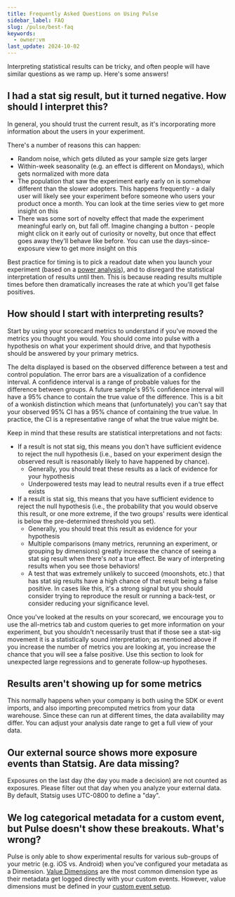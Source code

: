 ```yaml
---
title: Frequently Asked Questions on Using Pulse
sidebar_label: FAQ
slug: /pulse/best-faq
keywords:
  - owner:vm
last_update: 2024-10-02
---
```


Interpreting statistical results can be tricky, and often people will have similar questions as we ramp up. Here's some answers!

## I had a stat sig result, but it turned negative. How should I interpret this?

In general, you should trust the current result, as it's incorporating more information about the users in your experiment.

There's a number of reasons this can happen:

- Random noise, which gets diluted as your sample size gets larger
- Within-week seasonality (e.g. an effect is different on Mondays), which gets normalized with more data
- The population that saw the experiment early early on is somehow different than the slower adopters. This happens frequently - a daily user will likely see your experiment before someone who users your product once a month. You can look at the time series view to get more insight on this
- There was some sort of novelty effect that made the experiment meaningful early on, but fall off. Imagine changing a button - people might click on it early out of curiosity or novelty, but once that effect goes away they'll behave like before. You can use the days-since-exposure view to get more insight on this

Best practice for timing is to pick a readout date when you launch your experiment (based on a [power analysis](/experiments-plus/power-analysis)), and to disregard the statistical interpretation of results until then. This is because reading results multiple times before then dramatically increases the rate at which you'll get false positives.

## How should I start with interpreting results?

Start by using your scorecard metrics to understand if you've moved the metrics you thought you would. You should come into pulse with a hypothesis on what your experiment should drive, and that hypothesis should be answered by your primary metrics.

The delta displayed is based on the observed difference between a test and control population. The error bars are a visualization of a confidence interval. A confidence interval is a range of probable values for the difference between groups. A future sample's 95% confidence interval will have a 95% chance to contain the true value of the difference. This is a bit of a wonkish distinction which means that (unfortunately) you can't say that your observed 95% CI has a 95% chance of containing the true value. In practice, the CI is a representative range of what the true value might be.

Keep in mind that these results are statistical interpretations and not facts:

- If a result is not stat sig, this means you don't have sufficient evidence to reject the null hypothesis (i.e., based on your experiment design the observed result is reasonably likely to have happened by chance).
  - Generally, you should treat these results as a lack of evidence for your hypothesis
  - Underpowered tests may lead to neutral results even if a true effect exists
- If a result is stat sig, this means that you have sufficient evidence to reject the null hypothesis (i.e., the probability that you would observe this result, or one more extreme, if the two groups' results were identical is below the pre-determined threshold you set).
  - Generally, you should treat this result as evidence for your hypothesis
  - Multiple comparisons (many metrics, rerunning an experiment, or grouping by dimensions) greatly increase the chance of seeing a stat sig result when there's _not_ a true effect. Be wary of interpreting results when you see those behaviors!
  - A test that was extremely unlikely to succeed (moonshots, etc.) that has stat sig results have a high chance of that result being a false positive. In cases like this, it's a strong signal but you should consider trying to reproduce the result or running a back-test, or consider reducing your significance level.

Once you've looked at the results on your scorecard, we encourage you to use the all-metrics tab and custom queries to get more information on your experiment, but you shouldn't necessarily trust that if those see a stat-sig movement it is a statistically sound interpretation; as mentioned above if you increase the number of metrics you are looking at, you increase the chance that you will see a false positive. Use this section to look for unexpected large regressions and to generate follow-up hypotheses.

## Results aren't showing up for some metrics

This normally happens when your company is both using the SDK or event imports, and also importing precomputed metrics from your data warehouse. Since these can run at different times, the data availability may differ. You can adjust your analysis date range to get a full view of your data.

## Our external source shows more exposure events than Statsig. Are data missing?

Exposures on the last day (the day you made a decision) are not counted as exposures. Please filter out that day when you analyze your external data. By default, Statsig uses UTC-0800 to define a "day".

## We log categorical metadata for a custom event, but Pulse doesn't show these breakouts. What's wrong?

Pulse is only able to show experimental results for various sub-groups of your metric (e.g. iOS vs. Android) when you've configured your metadata as a Dimension. [Value Dimensions](/pulse/read-pulse#value-dimensions) are the most common dimension type as their metadata get logged directly with your custom events. However, value dimensions must be defined in your [custom event setup](/metrics/metric-dimensions).
